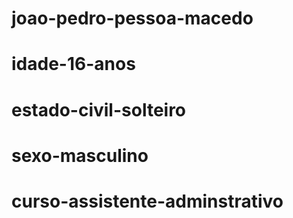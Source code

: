 # joao-pedro-pessoa-macedo
# idade-16-anos
# estado-civil-solteiro
# sexo-masculino
# curso-assistente-adminstrativo
